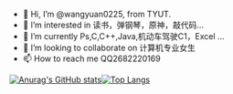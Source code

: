 - 👋 Hi, I’m @wangyuan0225, from TYUT.
- 👀 I’m interested in 读书，弹钢琴，原神，敲代码...
- 🌱 I’m currently Ps,C,C++,Java,机动车驾驶C1，Excel ...
- 💞️ I’m looking to collaborate on 计算机专业女生
- 📫 How to reach me QQ2682220169

<!---
wangyuan0225/wangyuan0225 is a ✨ special ✨ repository because its `README.md` (this file) appears on your GitHub profile.
You can click the Preview link to take a look at your changes.
--->

[![Anurag's GitHub stats](https://github-readme-stats.vercel.app/api?username=wangyuan0225&count_private=true&show_icons=true&theme=radical)](https://github.com/anuraghazra/github-readme-stats)[![Top Langs](https://github-readme-stats.vercel.app/api/top-langs/?username=wy0225)](https://github.com/anuraghazra/github-readme-stats)
